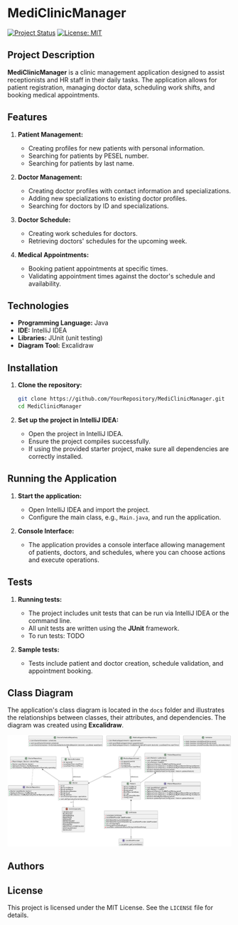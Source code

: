# MediClinicManager

[![Project Status](https://www.repostatus.org/badges/latest/wip.svg)](https://www.repostatus.org/#wip)
[![License: MIT](https://img.shields.io/badge/license-MIT-blue)](#license)

## Project Description

**MediClinicManager** is a clinic management application designed to assist receptionists and HR staff in their daily tasks. The application allows for patient registration, managing doctor data, scheduling work shifts, and booking medical appointments.

## Features

1. **Patient Management:**
   - Creating profiles for new patients with personal information.
   - Searching for patients by PESEL number.
   - Searching for patients by last name.

2. **Doctor Management:**
   - Creating doctor profiles with contact information and specializations.
   - Adding new specializations to existing doctor profiles.
   - Searching for doctors by ID and specializations.

3. **Doctor Schedule:**
   - Creating work schedules for doctors.
   - Retrieving doctors' schedules for the upcoming week.

4. **Medical Appointments:**
   - Booking patient appointments at specific times.
   - Validating appointment times against the doctor's schedule and availability.

## Technologies

- **Programming Language:** Java
- **IDE:** IntelliJ IDEA
- **Libraries:** JUnit (unit testing)
- **Diagram Tool:** Excalidraw

## Installation

1. **Clone the repository:**
   ```bash
   git clone https://github.com/YourRepository/MediClinicManager.git
   cd MediClinicManager
   ```

2. **Set up the project in IntelliJ IDEA:**
   - Open the project in IntelliJ IDEA.
   - Ensure the project compiles successfully.
   - If using the provided starter project, make sure all dependencies are correctly installed.

## Running the Application

1. **Start the application:**
   - Open IntelliJ IDEA and import the project.
   - Configure the main class, e.g., `Main.java`, and run the application.

2. **Console Interface:**
   - The application provides a console interface allowing management of patients, doctors, and schedules, where you can choose actions and execute operations.

## Tests

1. **Running tests:**
   - The project includes unit tests that can be run via IntelliJ IDEA or the command line.
   - All unit tests are written using the **JUnit** framework.
   - To run tests:
     TODO

2. **Sample tests:**
   - Tests include patient and doctor creation, schedule validation, and appointment booking.

## Class Diagram

The application's class diagram is located in the `docs` folder and illustrates the relationships between classes, their attributes, and dependencies. The diagram was created using **Excalidraw**.

![Class Diagram](https://github.com/jaroslawroszyk/MediClinicManager/blob/main/Documents/class_diagram.png?raw=true)

## Authors

## License

This project is licensed under the MIT License. See the `LICENSE` file for details.
